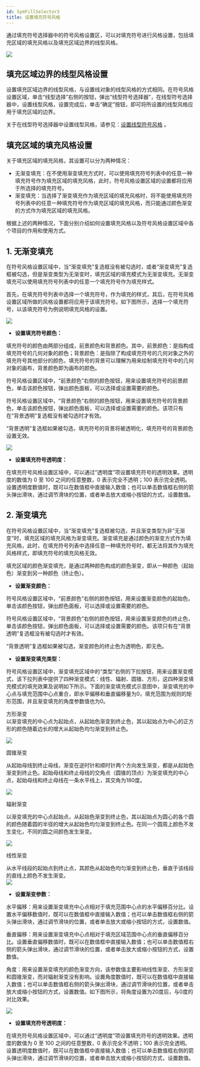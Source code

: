 ```yaml
---
id: SymFillSelector3
title: 设置填充符号风格
---
```

通过填充符号选择器中的符号风格设置区，可以对填充符号进行风格设置，包括填充区域的填充风格以及填充区域边界的线型风格。

![](img/SymFillSelector3t1.png)  


## 填充区域边界的线型风格设置

设置填充区域边界的线型风格，与设置线对象的线型风格的方式相同。在符号风格设置区域，单击“线型选择”右侧的按钮，弹出“线型符号选择器”，在线型符号选择器中，设置线型风格，设置完成后，单击“确定”按钮，即可将所设置的线型风格应用于填充区域的边界。

关于在线型符号选择器中设置线型风格，请参见：[设置线型符号风格](SymLineSelector3) 。

## 填充区域的填充风格设置

关于填充区域的填充风格，其设置可以分为两种情况：

* 无渐变填充：在不使用渐变填充方式时，可以使用填充符号列表中的任意一种填充符号作为填充区域的填充风格，此时，符号风格设置区域的设置都将应用于所选择的填充符号。
* 渐变填充：当选择了渐变填充作为填充区域的填充风格时，将不能使用填充符号列表中的任意一种填充符号作为填充区域的填充风格，而只能通过颜色渐变的方式作为填充区域的填充风格。

根据上述的两种情况，下面分别介绍如何设置填充风格以及符号风格设置区域中各个项目的作用和使用方式。

## 1\. 无渐变填充

在符号风格设置区域中，当“渐变填充”复选框没有被勾选时，或者“渐变填充”复选框被勾选，但是渐变类型为无渐变时，填充区域的填充模式为无渐变填充。无渐变填充可以使用填充符号列表中的任意一个填充符号作为填充样式。

首先，在填充符号列表中选择一个填充符号，作为填充的样式，其后，在符号风格设置区域所做的风格设置都将应用于该填充符号。如下图所示，选择一个填充符号，以该填充符号为例说明填充风格的设置。

![](img/SymFillSelector3t2.png)  
 
* **设置填充符号颜色：**

填充符号的颜色由两部分组成，前景颜色和背景颜色。其中，前景颜色：是指构成填充符号的几何对象的颜色；背景颜色：是指除了构成填充符号的几何对象之外的填充符号其他部分的颜色，填充符号的背景可以理解为用来绘制填充符号中的几何对象的画布，背景颜色即为画布的颜色。

符号风格设置区域中，“前景颜色”右侧的颜色按钮，用来设置填充符号的前景颜色，单击该颜色按钮，弹出颜色面板，可以选择或设置需要的颜色。

符号风格设置区域中，“背景颜色”右侧的颜色按钮，用来设置填充符号的背景颜色，单击该颜色按钮，弹出颜色面板，可以选择或设置需要的颜色。该项只有在“背景透明”复选框没有被勾选时才有效。

“背景透明”复选框如果被勾选，填充符号的背景将被透明化，填充符号的背景颜色设置无效。

![](img/SymFillSelector3t3.png)  
  
* **设置填充符号透明度：**

在填充符号风格设置区域中，可以通过“透明度”项设置填充符号的透明效果。透明度的数值为 0 至 100 之间的任意整数，0 表示完全不透明；100
表示完全透明。设置透明度数值时，既可以在数值框中直接输入数值；也可以单击数值框右侧的箭头弹出滑块，通过调节滑块的位置，或者单击放大或缩小按钮的方式，设置数值。

## 2\. 渐变填充

在符号风格设置区域中，当“渐变填充”复选框被勾选，并且渐变类型为非“无渐变”时，填充区域的填充风格为渐变填充。渐变填充是通过颜色的渐变方式作为填充风格，此时，在填充符号列表中选择任意一种填充符号时，都无法将其作为填充风格样式，即填充符号的填充风格无效。

填充区域的颜色渐变填充，是通过两种颜色构成的颜色渐变，即从一种颜色（起始色）渐变到另一种颜色（终止色）。

* **设置渐变颜色：**

符号风格设置区域中，“前景颜色”右侧的颜色按钮，用来设置渐变颜色的起始色，单击该颜色按钮，弹出颜色面板，可以选择或设置需要的颜色。

符号风格设置区域中，“背景颜色”右侧的颜色按钮，用来设置渐变颜色的终止色，单击该颜色按钮，弹出颜色面板，可以选择或设置需要的颜色。该项只有在“背景透明”复选框没有被勾选时才有效。

“背景透明”复选框如果被勾选，渐变颜色的终止色为透明色，即无色。

* **设置渐变填充类型：**

符号风格设置区域中，渐变填充区域中的“类型”右侧的下拉按钮，用来设置渐变模式，该下拉列表中提供了四种渐变模式：线性、辐射、圆锥、方形，这四种渐变填充模式的填充效果及说明如下所示。下面的渐变填充模式示意图中，渐变填充的中心点与填充范围中心点重合，即水平偏移和垂直偏移量为0，填充范围为规则的矩形范围，并且渐变填充的角度参数值也为0。  

方形渐变  
以渐变填充的中心点为起始点，从起始色渐变到终止色，其以起始点为中心的正方形的颜色随着边长的增大从起始色均匀渐变到终止色。
  
  ![](img/Square.png)

圆锥渐变

从起始母线到终止母线，渐变在逆时针和顺时针两个方向发生渐变，都是从起始色渐变到终止色。起始母线和终止母线的交角点（圆锥的顶点）为渐变填充的中心点，起始母线和终止母线在一条水平线上，其交角为180度。
  
  ![](img/Conical.png)

辐射渐变

以渐变填充的中心点起始点，从起始色渐变到终止色，其以起始点为圆心的各个圆的颜色随着圆的半径的增大从起始色均匀渐变到终止色。在同一个圆周上颜色不发生变化，不同的圆之间颜色发生渐变。
  
![](img/Radial.png)

线性渐变

从水平线段的起始点到终止点，其颜色从起始色均匀渐变到终止色，垂直于该线段的直线上颜色不发生渐变。    
![](img/Linear.png)  

* **设置渐变参数：**

水平偏移：用来设置渐变填充中心点相对于填充范围中心点的水平偏移百分比。设置水平偏移数值时，既可以在数值框中直接输入数值；也可以单击数值框右侧的箭头弹出滑块，通过调节滑块的位置，或者单击放大或缩小按钮的方式，设置数值。

垂直偏移：用来设置渐变填充中心点相对于填充区域范围中心点的垂直偏移百分比。设置垂直偏移数值时，既可以在数值框中直接输入数值；也可以单击数值框右侧的箭头弹出滑块，通过调节滑块的位置，或者单击放大或缩小按钮的方式，设置数值。

角度：用来设置渐变填充的颜色渐变方向，该参数值主要影响线性渐变、方形渐变和圆锥渐变，而对辐射渐变没有影响。设置角度数值时，既可以在数值框中直接输入数值；也可以单击数值框右侧的箭头弹出滑块，通过调节滑块的位置，或者单击放大或缩小按钮的方式，设置数值。如下图所示，将角度设置为20度后，与0度的对比效果。

![](img/Square2.png)

* **设置填充符号透明度：**

在填充符号风格设置区域中，可以通过“透明度”项设置填充符号的透明效果。透明度的数值为 0 至 100 之间的任意整数，0 表示完全不透明；100
表示完全透明。设置透明度数值时，既可以在数值框中直接输入数值；也可以单击数值框右侧的箭头弹出滑块，通过调节滑块的位置，或者单击放大或缩小按钮的方式，设置数值。

